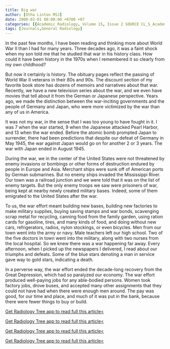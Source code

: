 ```yaml
---
title: Big war
author: [Otha Linton MSJ]
date: 2008-02-01 00:00:00 +0700 +07
categories: [{Academic Radiology, Volume 15, Issue 2 SOURCE CL_S_AcademicRadiologyVolume15Issue2 1}]
tags: [Journals,General Radiology]
---
```

In the past few months, I have been reading and thinking more about World War II than I had for many years. Three decades ago, it was a faint shock when my son told me that he studied that war in his history class. How could it have been history in the 1970s when I remembered it so clearly from my own childhood?

But now it certainly is history. The obituary pages reflect the passing of World War II veterans in their 80s and 90s. The discount section of my favorite book store has dozens of memoirs and narratives about that war. Recently, we have a new television series about the war, and we even have movies that tell about it from the German or Japanese perspective. Years ago, we made the distinction between the war-inciting governments and the people of Germany and Japan, who were more victimized by the war than any of us in America.

It was not my war, in the sense that I was too young to have fought in it. I was 7 when the war started, 9 when the Japanese attacked Pearl Harbor, and 13 when the war ended. Before the atomic bomb prompted Japan to surrender, there had been predictions that despite our defeat of Germany in May 1945, the war against Japan would go on for another 2 or 3 years. The war with Japan ended in August 1945.

During the war, we in the center of the United States were not threatened by enemy invasions or bombings or other forms of destruction endured by people in Europe and Asia. Merchant ships were sunk off of American ports by German submarines. But no enemy ships invaded the Mississippi River. Our town was a railroad junction and we were told that it was on the list of enemy targets. But the only enemy troops we saw were prisoners of war, being kept at nearby newly created military bases. Indeed, some of them emigrated to the United States after the war.

To us, the war effort meant building new bases, building new factories to make military supplies, buying saving stamps and war bonds, scavenging scrap metal for recycling, canning food from the family garden, using ration cards for gasoline, tires, and many kinds of food, and doing without new cars, refrigerators, radios, nylon stockings, or even bicycles. Men from our town went into the army or navy. Male teachers left our high school. Two of the five doctors in town went into the military, along with two nurses from the local hospital. So we knew there was a war happening far away. Every afternoon, when I picked up the newspapers I delivered, I read about our triumphs and defeats. Some of the blue stars denoting a man in service gave way to gold stars, indicating a death.

In a perverse way, the war effort ended the decade-long recovery from the Great Depression, which had so paralyzed our economy. The war effort produced well-paying jobs for any able-bodied persons. Women took factory jobs, drove buses, and accepted many other assignments that they could not have had when there were enough men around. The pay was good, for our time and place, and much of it was put in the bank, because there were fewer things to buy or build.

[Get Radiology Tree app to read full this article<](https://clinicalpub.com/app)

[Get Radiology Tree app to read full this article<](https://clinicalpub.com/app)

[Get Radiology Tree app to read full this article<](https://clinicalpub.com/app)

[Get Radiology Tree app to read full this article<](https://clinicalpub.com/app)